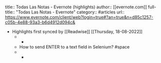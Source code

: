 title:: Todas Las Notas - Evernote (highlights)
author:: [[evernote.com]]
full-title:: "Todas Las Notas - Evernote"
category:: #articles
url:: https://www.evernote.com/client/web?login=true#?an=true&n=d85c1257-c05b-4e88-93a3-b6d4912d094c&

- Highlights first synced by [[Readwise]] [[Thursday, 18-08-2022]]
	- -
	- How to send ENTER to a text field in Selenium? #space
	- -